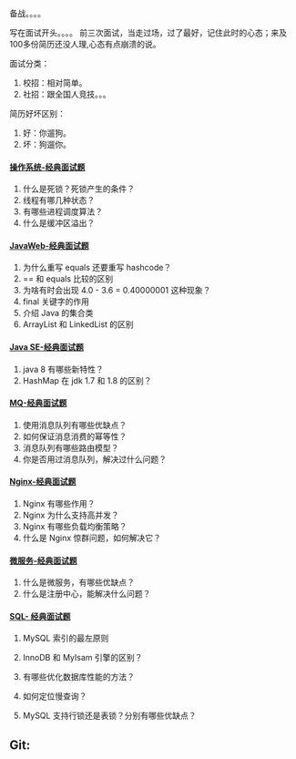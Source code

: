 备战。。。。

写在面试开头。。。。
     前三次面试，当走过场，过了最好，记住此时的心态；来及100多份简历还没人理,心态有点崩溃的说。



面试分类：

1. 校招：相对简单。
2. 社招：跟全国人竞技。。。

简历好坏区别：
1.  好：你遛狗。
2.  坏：狗遛你。











#### [操作系统-经典面试题](https://luxian.yupi.icu/#/roadmap/Java学习路线?id=经典面试题-3)

1. 什么是死锁？死锁产生的条件？
2. 线程有哪几种状态？
3. 有哪些进程调度算法？
4. 什么是缓冲区溢出？

#### [JavaWeb-经典面试题](https://luxian.yupi.icu/#/roadmap/Java学习路线?id=经典面试题)

1. 为什么重写 equals 还要重写 hashcode？
2. == 和 equals 比较的区别
3. 为啥有时会出现 4.0 - 3.6 = 0.40000001 这种现象？
4. final 关键字的作用
5. 介绍 Java 的集合类
6. ArrayList 和 LinkedList 的区别

#### [Java SE-经典面试题](https://luxian.yupi.icu/#/roadmap/Java学习路线?id=经典面试题-1)

1. java 8 有哪些新特性？
2. HashMap 在 jdk 1.7 和 1.8 的区别？

#### [MQ-经典面试题](https://luxian.yupi.icu/#/roadmap/Java学习路线?id=经典面试题-11)

1. 使用消息队列有哪些优缺点？
2. 如何保证消息消费的幂等性？
3. 消息队列有哪些路由模型？
4. 你是否用过消息队列，解决过什么问题？

#### [Nginx-经典面试题](https://luxian.yupi.icu/#/roadmap/Java学习路线?id=经典面试题-12)

1. Nginx 有哪些作用？
2. Nginx 为什么支持高并发？
3. Nginx 有哪些负载均衡策略？
4. 什么是 Nginx 惊群问题，如何解决它？

#### [微服务-经典面试题](https://luxian.yupi.icu/#/roadmap/Java学习路线?id=经典面试题-14)

1. 什么是微服务，有哪些优缺点？
2. 什么是注册中心，能解决什么问题？

#### [SQL- 经典面试题](https://luxian.yupi.icu/#/roadmap/Java学习路线?id=经典面试题-5)

1. MySQL 索引的最左原则

2. InnoDB 和 MyIsam 引擎的区别？

3. 有哪些优化数据库性能的方法？

4. 如何定位慢查询？

5. MySQL 支持行锁还是表锁？分别有哪些优缺点？

   

## Git:

